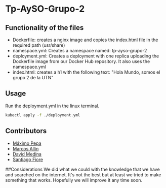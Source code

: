 # Tp-AySO-Grupo-2

## Functionality of the files
- Dockerfile: creates a nginx image and copies the index.html file in the required path (usr/share)
- namespace.yml: Creates a namespace named: tp-ayso-grupo-2
- deployment.yml: Creates a deployment with one replica uploading the Dockerfile image from our Docker Hub repository. It also uses the namespace.yml
- index.html: creates a h1 with the following text: "Hola Mundo, somos el grupo 2 de la UTN" 

## Usage
Run the deployment.yml in the linux terminal.
```bash
kubectl apply -f ./deployment.yml
```

## Contributors
- [Máximo Pepa](https://github.com/MaxiPepa)
- [Marcos Allín](https://github.com/allinmarcos)
- [David Medina](https://github.com/odavidmedina)
- [Santiago Fiore](https://github.com/Fioresantiago)


##Considerations
We did what we could with the knowledge that we have and searched on the internet. It's not the best but at least we tried to make something that works. Hopefully we will improve it any time soon.
